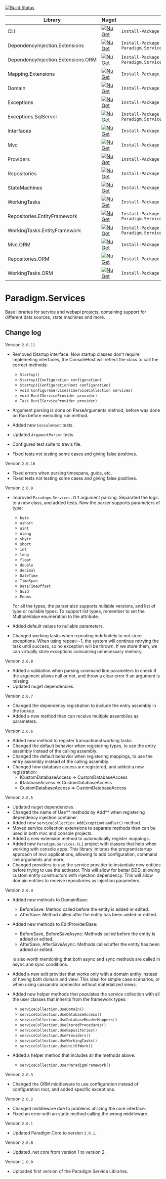 [![Build Status](https://travis-ci.org/MiracleDevs/Paradigm.Services.svg?branch=master)](https://travis-ci.org/MiracleDevs/Paradigm.Services)


| Library    | Nuget | Install
|-|-|-|
| CLI | [![NuGet](https://img.shields.io/nuget/v/Nuget.Core.svg)](https://www.nuget.org/packages/Paradigm.Services.CLI/) | `Install-Package Paradigm.Services.CLI` |
| DependencyInjection.Extensions | [![NuGet](https://img.shields.io/nuget/v/Nuget.Core.svg)](https://www.nuget.org/packages/Paradigm.Services.DependencyInjection.Extensions/) | `Install-Package Paradigm.Services.DependencyInjection.Extensions` |
| DependencyInjection.Extensions.ORM | [![NuGet](https://img.shields.io/nuget/v/Nuget.Core.svg)](https://www.nuget.org/packages/Paradigm.Services.DependencyInjection.Extensions.ORM/) | `Install-Package Paradigm.Services.DependencyInjection.Extensions.ORM` |
| Mapping.Extensions | [![NuGet](https://img.shields.io/nuget/v/Nuget.Core.svg)](https://www.nuget.org/packages/Paradigm.Services.Mapping.Extensions/) | `Install-Package Paradigm.Services.Mapping.Extensions` |
| Domain | [![NuGet](https://img.shields.io/nuget/v/Nuget.Core.svg)](https://www.nuget.org/packages/Paradigm.Services.Domain/) | `Install-Package Paradigm.Services.Domain` |
| Exceptions | [![NuGet](https://img.shields.io/nuget/v/Nuget.Core.svg)](https://www.nuget.org/packages/Paradigm.Services.Exceptions/) | `Install-Package Paradigm.Services.Exceptions` |
| Exceptions.SqlServer | [![NuGet](https://img.shields.io/nuget/v/Nuget.Core.svg)](https://www.nuget.org/packages/Paradigm.Services.Exceptions.SqlServer/) | `Install-Package Paradigm.Services.Exceptions.SqlServer` |
| Interfaces | [![NuGet](https://img.shields.io/nuget/v/Nuget.Core.svg)](https://www.nuget.org/packages/Paradigm.Services.Interfaces/) | `Install-Package Paradigm.Services.Interfaces` |
| Mvc | [![NuGet](https://img.shields.io/nuget/v/Nuget.Core.svg)](https://www.nuget.org/packages/Paradigm.Services.Mvc/) | `Install-Package Paradigm.Services.Mvc` |
| Providers | [![NuGet](https://img.shields.io/nuget/v/Nuget.Core.svg)](https://www.nuget.org/packages/Paradigm.Services.Providers/) | `Install-Package Paradigm.Services.Providers` |
| Repositories | [![NuGet](https://img.shields.io/nuget/v/Nuget.Core.svg)](https://www.nuget.org/packages/Paradigm.Services.Repositories/) | `Install-Package Paradigm.Services.Repositories` |
| StateMachines | [![NuGet](https://img.shields.io/nuget/v/Nuget.Core.svg)](https://www.nuget.org/packages/Paradigm.Services.StateMachines/) | `Install-Package Paradigm.Services.StateMachines` |
| WorkingTasks | [![NuGet](https://img.shields.io/nuget/v/Nuget.Core.svg)](https://www.nuget.org/packages/Paradigm.Services.WorkingTasks/) | `Install-Package Paradigm.Services.WorkingTasks` |
| Repositories.EntityFramework | [![NuGet](https://img.shields.io/nuget/v/Nuget.Core.svg)](https://www.nuget.org/packages/Paradigm.Services.Repositories.EntityFramework/) | `Install-Package Paradigm.Services.Repositories.EntityFramework` |
| WorkingTasks.EntityFramework | [![NuGet](https://img.shields.io/nuget/v/Nuget.Core.svg)](https://www.nuget.org/packages/Paradigm.Services.WorkingTasks.EntityFramework/) | `Install-Package Paradigm.Services.WorkingTasks.EntityFramework` |
| Mvc.ORM | [![NuGet](https://img.shields.io/nuget/v/Nuget.Core.svg)](https://www.nuget.org/packages/Paradigm.Services.Mvc.ORM/) | `Install-Package Paradigm.Services.Mvc.ORM` |
| Repositories.ORM | [![NuGet](https://img.shields.io/nuget/v/Nuget.Core.svg)](https://www.nuget.org/packages/Paradigm.Services.Repositories.ORM/) | `Install-Package Paradigm.Services.Repositories.ORM` |
| WorkingTasks.ORM | [![NuGet](https://img.shields.io/nuget/v/Nuget.Core.svg)](https://www.nuget.org/packages/Paradigm.Services.WorkingTasks.ORM/) | `Install-Package Paradigm.Services.WorkingTasks.ORM` |

# Paradigm.Services
Base libraries for service and webapi projects, containing support for different data sources, state machines and more.


Change log
---

Version `2.0.11`
- Removed IStartup interface. Now startup classes don't require implemeting interfaces,
  the ConsoleHost will reflect the class to call the correct methods:
  - `Startup()`
  - `Startup(IConfiguration configuration)`
  - `Startup(IConfigurationRoot configuration)`
  - `void ConfigureServices(IServiceCollection services)`
  - `void Run(IServiceProvider provider)`
  - `Task Run(IServiceProvider provider)`
- Argument parsing is done on ParseArguments method, before was done on Run before executing run method.
- Added new `ConsoleHost` tests.
- Updated `ArgumentParser` tests.
- Configured test suite to travis file.

- Fixed tests not testing some cases and giving false positives.


Version `2.0.10`
- Fixed errors when parsing timespans, guids, etc.
- Fixed tests not testing some cases and giving false positives.


Version `2.0.9`
- Improved `Paradigm.Services.CLI` argument parsing. Separated the logic to a new class,
  and added tests. Now the parser supports parameters of type:
  - `byte`
  - `ushort`
  - `uint`
  - `ulong`
  - `sbyte`
  - `short`
  - `int`
  - `long`
  - `float`
  - `double`
  - `decimal`
  - `DateTime`
  - `TimeSpan`
  - `DateTimeOffset`
  - `Guid`
  - `Enums`

  For all the types, the parser also supports nullable versions, and list of type or nullable types.
  To support list types, remember to set the MultipleValue enumeration to the attribute.
- Added default values to nullable parameters.
- Changed working tasks when repeating indefinitely to not store exceptions. When using repeat=-1, the
  system will continue retrying the task until success, so no exception will be thrown. If we store them,
  we can virtually store exceptions consuming unnecessary memory.


Version `2.0.8`
- Added a validation when parsing command line parameters to check if the argument allows null or not, and throw a clear error if an argument is missing.
- Updated nuget dependencies.


Version `2.0.7`
- Changed the dependency registration to include the entry assembly in the lookup.
- Added a new method than can receive multiple assemblies as parameters.


Version `2.0.6`
- Added new method to register transactional working tasks.
- Changed the default behavior when registering types, to use the entry assembly instead of the calling assembly.
- Changed the default behavior when registering mappings, to use the entry assembly instead of the calling assembly.
- Changed how database access are registered, and added a new registration:
  - ICustomDatabaseAccess => CustomDatabaseAccess
  - IDatabaseAccess<Custom> => CustomDatabaseAccess
  - CustomDatabaseAccess => CustomDatabaseAccess


Version `2.0.5`
- Updated nuget dependencies.
- Changed the name of Use** methods by Add** when registering dependency injection container.
- Added new `serviceCollection.AddExceptionHandler()` method.
- Moved service collection extensions to separate methods than can be used in both mvc and console projects.
- Added a new extension method to automatically register mappings.
- Added new `Paradigm.Services.CLI` project with classes that help when working with console apps.
  This library imitates the program/startup approach of mvc applications, allowing to add configuration,
  command line arguments and more.
- Changed providers to use the service provider to instantiate new entities before trying to use the activator.
  This will allow for better DDD, allowing custom entity constructors with injection dependency.
  This will allow domain entities to receive repositories as injection parameters.


Version `2.0.4`
- Added new methods to DomainBase:
  - BeforeSave: Method called before the entity is added or edited.
  - AfterSave: Method called after the entity has been added or edited.

- Added new methods to EditProviderBase:
  - BeforeSave, BeforeSaveAsync: Methods called before the entity is added or edited.
  - AfterSave, AfterSaveAsync: Methods called after the entity has been added or edited.

  Is also worth mentioning that both async and sync methods are called in async and sync conditions.

- Added a new edit provider that works only with a domain entity instead of having both domain and view. This ideal for simple case scenarios, or when using cassandra connector without materialized views.

- Added new helper methods that populates the service collection with all the user classes
  that inherits from the framework types:
  - `serviceCollection.UseDomain()`
  - `serviceCollection.UseDatabaseAccess()`
  - `serviceCollection.UseDatabaseReaderMappers()`
  - `serviceCollection.UseStoredProcedures()`
  - `serviceCollection.UseRepositories()`
  - `serviceCollection.UseProviders()`
  - `serviceCollection.UseWorkingTasks()`
  - `serviceCollection.UseUnitOfWork()`

- Added a helper method that includes all the methods above:
  - `serviceCollection.UserParadigmFramework()`

Version `2.0.3`
- Changed the ORM middleware to use configuration instead of configuration root,
  and added specific exceptions.

Version `2.0.2`
- Changed middleware due to problems utilizing the core interface.
- Fixed an error with an static method calling the wrong middleware.

Version `2.0.1`
- Updated Paradigm.Core to version `2.0.1`.

Version `2.0.0`
- Updated .net core from version 1 to version 2.

Version `1.0.0`
- Uploaded first version of the Paradigm Service Libraries.

